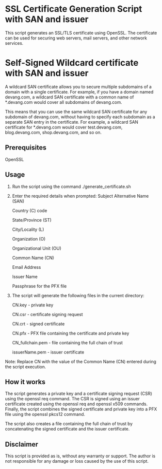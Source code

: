 # SSL Certificate Generation Script with SAN and issuer

This script generates an SSL/TLS certificate using OpenSSL. The certificate can be used for securing web servers, mail servers, and other network services.

# Self-Signed Wildcard certificate with SAN and issuer

A wildcard SAN certificate allows you to secure multiple subdomains of a domain with a single certificate. For example, if you have a domain named devang.com, a wildcard SAN certificate with a common name of *.devang.com would cover all subdomains of devang.com.

This means that you can use the same wildcard SAN certificate for any subdomain of devang.com, without having to specify each subdomain as a separate SAN entry in the certificate. For example, a wildcard SAN certificate for *.devang.com would cover test.devang.com, blog.devang.com, shop.devang.com, and so on.



## Prerequisites
OpenSSL

## Usage
1. Run the script using the command ./generate_certificate.sh
2. Enter the required details when prompted:
    Subject Alternative Name (SAN)
    
    Country (C) code
    
    State/Province (ST)
    
    City/Locality (L)
    
    Organization (O)
    
    Organizational Unit (OU)
    
    Common Name (CN)
    
    Email Address
    
    Issuer Name
    
    Passphrase for the PFX file
    
3. The script will generate the following files in the current directory:

    CN.key - private key
    
    CN.csr - certificate signing request
    
    CN.crt - signed certificate
    
    CN.pfx - PFX file containing the certificate and private key
    
    CN_fullchain.pem - file containing the full chain of trust
    
    issuerName.pem - issuer certificate
    
Note: Replace CN with the value of the Common Name (CN) entered during the script execution.

## How it works
The script generates a private key and a certificate signing request (CSR) using the openssl req command. The CSR is signed using an issuer certificate created using the openssl req and openssl x509 commands. Finally, the script combines the signed certificate and private key into a PFX file using the openssl pkcs12 command.

The script also creates a file containing the full chain of trust by concatenating the signed certificate and the issuer certificate.

## Disclaimer
This script is provided as is, without any warranty or support. The author is not responsible for any damage or loss caused by the use of this script.
